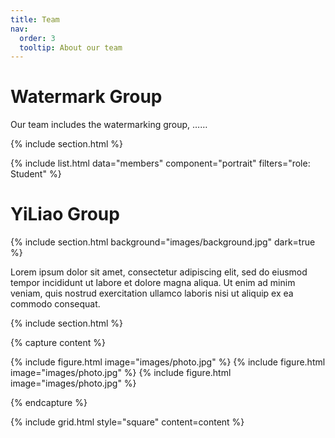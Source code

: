 ```yaml
---
title: Team
nav:
  order: 3
  tooltip: About our team
---
```


# <i class="fas fa-users"></i>Watermark Group

Our team includes the watermarking group, ……

{% include section.html %}

{% include list.html data="members" component="portrait" filters="role: Student" %}

# <i class="fas fa-users"></i>YiLiao Group

{% include section.html background="images/background.jpg" dark=true %}

Lorem ipsum dolor sit amet, consectetur adipiscing elit, sed do eiusmod tempor
incididunt ut labore et dolore magna aliqua. Ut enim ad minim veniam, quis
nostrud exercitation ullamco laboris nisi ut aliquip ex ea commodo consequat.

{% include section.html %}

{% capture content %}

{% include figure.html image="images/photo.jpg" %}
{% include figure.html image="images/photo.jpg" %}
{% include figure.html image="images/photo.jpg" %}

{% endcapture %}

{% include grid.html style="square" content=content %}

